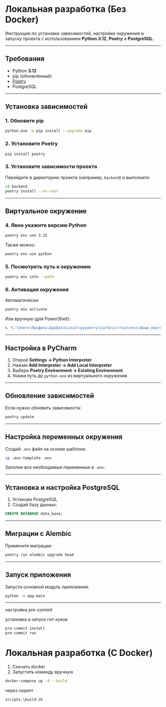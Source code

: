 # Локальная разработка (Без Docker)

Инструкция по установке зависимостей, настройке окружения и запуску проекта с использованием **Python 3.12**, **Poetry** и **PostgreSQL**.

---

## Требования

- Python **3.12**
- pip (обновлённый)
- [Poetry](https://python-poetry.org/)
- PostgreSQL

---

## Установка зависимостей

### 1. Обновите pip

```bash
python.exe -m pip install --upgrade pip
```

### 2. Установите Poetry

```bash
pip install poetry
```

### 3. Установите зависимости проекта

Перейдите в директорию проекта (например, `backend`) и выполните:

```bash
cd backend
poetry install --no-root
```

---

## Виртуальное окружение

### 4. Явно укажите версию Python

```bash
poetry env use 3.12
```

Также можно:

```bash
poetry env use python
```

### 5. Посмотреть путь к окружению

```bash
poetry env info --path
```

### 6. Активация окружения

Автоматически:

```bash
poetry env activate
```

Или вручную (для PowerShell):

```powershell
& "C:\Users\Профиль\AppData\Local\pypoetry\Cache\virtualenvs\Ваша_вертуалка\Scripts\activate.ps1"
```

---

## Настройка в PyCharm

1. Открой **Settings → Python Interpreter**
2. Нажми **Add Interpreter → Add Local Interpreter**
3. Выбери **Poetry Environment → Existing Environment**
4. Укажи путь до `python.exe` из виртуального окружения

---

## Обновление зависимостей

Если нужно обновить зависимости:

```bash
poetry update
```

---

## Настройка переменных окружения

Создай `.env` файл на основе шаблона:

```bash
cp .env.template .env
```

Заполни все необходимые переменные в `.env`.

---

## Установка и настройка PostgreSQL

1. Установи PostgreSQL
2. Создай базу данных:

```sql
CREATE DATABASE data_base;
```

---

## Миграции с Alembic

Примените миграции:

```bash
poetry run alembic upgrade head
```

---

## Запуск приложения

Запусти основной модуль приложения:

```bash
python -m app.main
```

---


настройка pre-commit

установка и запуск гит-хуков

```bash
pre-commit install
pre-commit run
```
# Локальная разработка (С Docker)

1) Скачать docker
2) Запустить команду
вручную
```bash
docker-compose up -d --build
```
через скрипт
```bash
scripts.\build.sh
```
